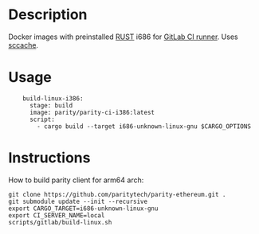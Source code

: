 # Description
Docker images with preinstalled [RUST](https://www.rust-lang.org/) i686 for [GitLab CI runner](https://gitlab.com/gitlab-org/gitlab-ci-multi-runner).
Uses [sccache](https://github.com/mozilla/sccache).
# Usage
```
    build-linux-i386:
      stage: build
      image: parity/parity-ci-i386:latest
      script:
        - cargo build --target i686-unknown-linux-gnu $CARGO_OPTIONS
```
# Instructions
How to build parity client for arm64 arch:
```
git clone https://github.com/paritytech/parity-ethereum.git .
git submodule update --init --recursive
export CARGO_TARGET=i686-unknown-linux-gnu
export CI_SERVER_NAME=local
scripts/gitlab/build-linux.sh
```
